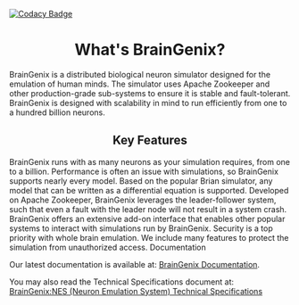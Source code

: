 [![Codacy Badge](https://app.codacy.com/project/badge/Grade/781220bd22f84db692ccdcd631ed2133)](https://www.codacy.com/gh/carboncopies/BrainGenix-ProjectPage/dashboard?utm_source=github.com&amp;utm_medium=referral&amp;utm_content=carboncopies/BrainGenix-ProjectPage&amp;utm_campaign=Badge_Grade)

<h1 align="center">What's BrainGenix?</h1>
BrainGenix is a distributed biological neuron simulator designed for the emulation of human minds. The simulator uses Apache Zookeeper and other production-grade sub-systems to ensure it is stable and fault-tolerant. BrainGenix is designed with scalability in mind to run efficiently from one to a hundred billion neurons.

<h2 align=center>Key Features</h2>
BrainGenix runs with as many neurons as your simulation requires, from one to a billion.
Performance is often an issue with simulations, so BrainGenix supports nearly every model. Based on the popular Brian simulator, any model that can be written as a differential equation is supported.
Developed on Apache Zookeeper, BrainGenix leverages the leader-follower system, such that even a fault with the leader node will not result in a system crash.
BrainGenix offers an extensive add-on interface that enables other popular systems to interact with simulations run by BrainGenix.
Security is a top priority with whole brain emulation. We include many features to protect the simulation from unauthorized access.
Documentation

Our latest documentation is available at: [BrainGenix Documentation](https://docs.google.com/document/d/1R2Zk7qGkwjAa3g9k2tVrDdsyme5nByGAks-30Ec13M8/edit).

You may also read the Technical Specifications document at: [BrainGenix:NES (Neuron Emulation System) Technical Specifications](https://docs.google.com/document/d/1tVIB7KQcSRKNU_df8oPVR3wyBHagjv2xvqaMy-oDg18/edit#)
